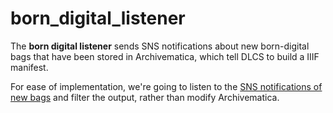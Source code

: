 # born_digital_listener

The **born digital listener** sends SNS notifications about new born-digital bags that have been stored in Archivematica, which tell DLCS to build a IIIF manifest.

For ease of implementation, we're going to listen to the [SNS notifications of new bags][storage_firehose] and filter the output, rather than modify Archivematica.

[storage_firehose]: https://github.com/wellcomecollection/storage-service/blob/main/docs/howto/get-notifications-of-stored-bags.md
